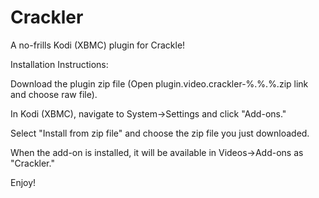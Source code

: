 Crackler
========

A no-frills Kodi (XBMC) plugin for Crackle!

Installation Instructions:

Download the plugin zip file (Open plugin.video.crackler-%.%.%.zip link and choose raw file).

In Kodi (XBMC), navigate to System->Settings and click "Add-ons."

Select "Install from zip file" and choose the zip file you just downloaded.

When the add-on is installed, it will be available in Videos->Add-ons as "Crackler."

Enjoy!

